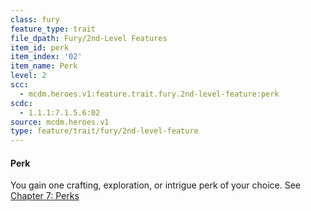 ```yaml
---
class: fury
feature_type: trait
file_dpath: Fury/2nd-Level Features
item_id: perk
item_index: '02'
item_name: Perk
level: 2
scc:
  - mcdm.heroes.v1:feature.trait.fury.2nd-level-feature:perk
scdc:
  - 1.1.1:7.1.5.6:02
source: mcdm.heroes.v1
type: feature/trait/fury/2nd-level-feature
---
```


#### Perk

You gain one crafting, exploration, or intrigue perk of your choice. See [Chapter 7: Perks](#dead-link)
